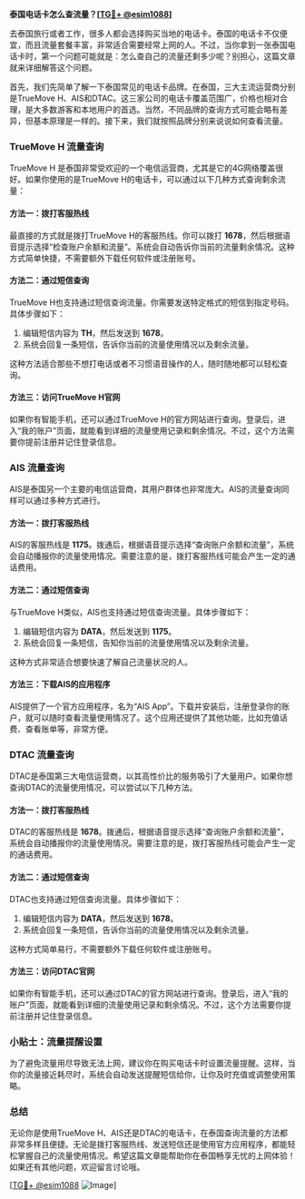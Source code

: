 **泰国电话卡怎么查流量？[[TG💪+ @esim1088](https://t.me/s/esim1088)]**

去泰国旅行或者工作，很多人都会选择购买当地的电话卡。泰国的电话卡不仅便宜，而且流量套餐丰富，非常适合需要经常上网的人。不过，当你拿到一张泰国电话卡时，第一个问题可能就是：怎么查自己的流量还剩多少呢？别担心，这篇文章就来详细解答这个问题。

首先，我们先简单了解一下泰国常见的电话卡品牌。在泰国，三大主流运营商分别是TrueMove H、AIS和DTAC。这三家公司的电话卡覆盖范围广，价格也相对合理，是大多数游客和本地用户的首选。当然，不同品牌的查询方式可能会略有差异，但基本原理是一样的。接下来，我们就按照品牌分别来说说如何查看流量。

### TrueMove H 流量查询

TrueMove H 是泰国非常受欢迎的一个电信运营商，尤其是它的4G网络覆盖很好。如果你使用的是TrueMove H的电话卡，可以通过以下几种方式查询剩余流量：

#### 方法一：拨打客服热线
最直接的方式就是拨打TrueMove H的客服热线。你可以拨打 **1678**，然后根据语音提示选择“检查账户余额和流量”。系统会自动告诉你当前的流量剩余情况。这种方式简单快捷，不需要额外下载任何软件或注册账号。

#### 方法二：通过短信查询
TrueMove H也支持通过短信查询流量。你需要发送特定格式的短信到指定号码。具体步骤如下：
1. 编辑短信内容为 **TH**，然后发送到 **1678**。
2. 系统会回复一条短信，告诉你当前的流量使用情况以及剩余流量。

这种方法适合那些不想打电话或者不习惯语音操作的人，随时随地都可以轻松查询。

#### 方法三：访问TrueMove H官网
如果你有智能手机，还可以通过TrueMove H的官方网站进行查询。登录后，进入“我的账户”页面，就能看到详细的流量使用记录和剩余情况。不过，这个方法需要你提前注册并记住登录信息。

### AIS 流量查询

AIS是泰国另一个主要的电信运营商，其用户群体也非常庞大。AIS的流量查询同样可以通过多种方式进行。

#### 方法一：拨打客服热线
AIS的客服热线是 **1175**。拨通后，根据语音提示选择“查询账户余额和流量”，系统会自动播报你的流量使用情况。需要注意的是，拨打客服热线可能会产生一定的通话费用。

#### 方法二：通过短信查询
与TrueMove H类似，AIS也支持通过短信查询流量。具体步骤如下：
1. 编辑短信内容为 **DATA**，然后发送到 **1175**。
2. 系统会回复一条短信，告知你当前的流量使用情况以及剩余流量。

这种方式非常适合想要快速了解自己流量状况的人。

#### 方法三：下载AIS的应用程序
AIS提供了一个官方应用程序，名为“AIS App”。下载并安装后，注册登录你的账户，就可以随时查看流量使用情况了。这个应用还提供了其他功能，比如充值话费、查看账单等，非常方便。

### DTAC 流量查询

DTAC是泰国第三大电信运营商，以其高性价比的服务吸引了大量用户。如果你想查询DTAC的流量使用情况，可以尝试以下几种方法。

#### 方法一：拨打客服热线
DTAC的客服热线是 **1678**。拨通后，根据语音提示选择“查询账户余额和流量”，系统会自动播报你的流量使用情况。需要注意的是，拨打客服热线可能会产生一定的通话费用。

#### 方法二：通过短信查询
DTAC也支持通过短信查询流量。具体步骤如下：
1. 编辑短信内容为 **DATA**，然后发送到 **1678**。
2. 系统会回复一条短信，告诉你当前的流量使用情况以及剩余流量。

这种方式简单易行，不需要额外下载任何软件或注册账号。

#### 方法三：访问DTAC官网
如果你有智能手机，还可以通过DTAC的官方网站进行查询。登录后，进入“我的账户”页面，就能看到详细的流量使用记录和剩余情况。不过，这个方法需要你提前注册并记住登录信息。

### 小贴士：流量提醒设置

为了避免流量用尽导致无法上网，建议你在购买电话卡时设置流量提醒。这样，当你的流量接近耗尽时，系统会自动发送提醒短信给你，让你及时充值或调整使用策略。

### 总结

无论你是使用TrueMove H、AIS还是DTAC的电话卡，在泰国查询流量的方法都非常多样且便捷。无论是拨打客服热线、发送短信还是使用官方应用程序，都能轻松掌握自己的流量使用情况。希望这篇文章能帮助你在泰国畅享无忧的上网体验！如果还有其他问题，欢迎留言讨论哦。

[[TG💪+ @esim1088](https://t.me/s/esim1088) ![Image](https://i.postimg.cc/4NQfJmqS/Snipaste-2025-05-13-00-14-12.png)]